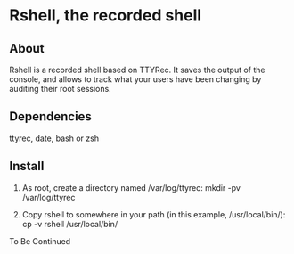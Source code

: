Rshell, the recorded shell
==========================

About
-----

Rshell is a recorded shell based on TTYRec. It saves the output of the console,
and allows to track what your users have been changing by auditing their root
sessions.

Dependencies
------------

ttyrec, date, bash or zsh

Install
-------

1. As root, create a directory named /var/log/ttyrec:
    mkdir -pv /var/log/ttyrec

2. Copy rshell to somewhere in your path (in this example, /usr/local/bin/):
    cp -v rshell /usr/local/bin/

To Be Continued

